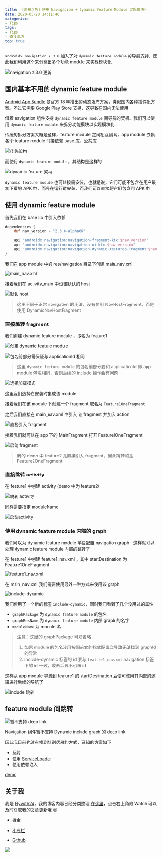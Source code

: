```yaml
---
title: 【奇技淫巧】使用 Navigation + Dynamic Feature Module 实现模块化
date: 2020-05-20 14:11:46
categories: 
- Tips
tags: 
- Tips
- 奇技淫巧
top: true
---
```


`androidx navigation 2.3.0` 加入了对 `dynamic feature module` 的导航支持，因此我们利用这个来分离出多个功能 module 来实现模块化

![navigation 2.3.0 更新](https://gitee.com/flywith24/Album/raw/master/img/20200520170621.png)

<!-- more-->

## 国内基本不用的 dynamic feature module



[Android App Bundle](https://developer.android.com/guide/app-bundle) 是官方 18 年推出的动态发布方案，类似国内各种插件化方案。不过它需要 Google Play Store 支持，这导致在国内无法使用



借着 navigation 组件支持 `dynamic feature module` 间导航的契机，我们可以使用 `dynamic feature module` 来拆分功能模块以实现模块化



传统的拆分方案大概是这样，feature module 之间相互隔离，app module 依赖各个 feature module 间接依赖 base 库，公共库



![传统架构](https://gitee.com/flywith24/Album/raw/master/img/20200520165717.png)





而使用 `dynamic feature module` ，其结构是这样的

![dynamic feature 架构](https://gitee.com/flywith24/Album/raw/master/img/20200520172609.png)



`dynamic feature module` 也可以按需安装，也就是说，它们可能不包含在用户最初下载的 APK 中，而是在运行时安装。而我们可以直接将它们包含到 APK 中



## 使用 dynamic feature module



首先我们在 base lib 中引入依赖

```groovy
dependencies {
    def nav_version = "2.3.0-alpha06"

    api "androidx.navigation:navigation-fragment-ktx:$nav_version"
    api "androidx.navigation:navigation-ui-ktx:$nav_version"
    api "androidx.navigation:navigation-dynamic-features-fragment:$nav_version"
}
```



我们在 app module 中的 res/navigation 目录下创建 main_nav.xml

![main_nav.xml](https://gitee.com/flywith24/Album/raw/master/img/20200520173227.png)



接着我们在 activity_main 中设置默认的 host

![默认 host](https://gitee.com/flywith24/Album/raw/master/img/20200520173336.png)

> 这里不同于正常 navigation 的用法，没有使用 NavHostFragment，而是使用 DynamicNavHostFragment



### 直接跳转 fragment

我们创建 dynamic feature module ，取名为 feature1



![创建 dynamic feature module](https://gitee.com/flywith24/Album/raw/master/img/20200520174302.gif)



![包名前部分需保证与 applicationId 相同](https://gitee.com/flywith24/Album/raw/master/img/20200520174505.png)

> 这里 `dynamic feature module` 的包名前部分要和 applicationId 即 app module 包名相同，否则后续的 include 操作会有问题



![选择加载模式](https://gitee.com/flywith24/Album/raw/master/img/20200520174757.png)



这里我们选择在安装时集成该 module



接着我们在该 module 下创建一个 fragment 取名为 `Feature1OneFragment`

之后我们直接在 main_nav.xml 中引入 该 fragment 并加入 action



![直接引入 fragment](https://gitee.com/flywith24/Album/raw/master/img/20200520175351.png)

接着我们就可以在 app 下的 MainFragment 打开 Feature1OneFragment

![启动 fragment](https://gitee.com/flywith24/Album/raw/master/img/20200520175841.gif)

> 我的 demo 中 feature2 是直接引入 fragment，因此跳转的是 Feature2OneFragment



### 直接跳转 activity

在 feature1 中创建 activity (demo 中为 feature2)

![跳转 activity](https://gitee.com/flywith24/Album/raw/master/img/20200520180201.png)

同样需要指定 moduleName

![启动activity](https://gitee.com/flywith24/Album/raw/master/img/20200520180434.gif)



### 使用 dynamic feature module 内部的 graph

我们可以为 dynamic feature module 单独配置 navigation graph，这样就可以处理 dynamic feature module 内部的跳转了



在 feature1 中创建 feature1_nav.xml ，其中 startDestination 为 Feature1OneFragment

![feature1_nav.xml](https://gitee.com/flywith24/Album/raw/master/img/20200520181021.png)



在 main_nav.xml 我们需要使用另外一种方式来使用该 graph

![include-dynamic](https://gitee.com/flywith24/Album/raw/master/img/20200520181145.png)

我们使用了一个新的标签 `include-dynamic`，同时我们看到了几个没用过的属性

- `graphPackage` 为 `dynamic feature module` 的包名
- `graphResName` 为 `dynamic feature module` 内部 graph 的名字
- `moduleName` 为 module 名

> 注意：这里的 graphPackage 可以省略
>
> 1. 如果 module 的包名没用按照前文的格式配置会导致无法找到 graphId 的异常
> 2. include-dynamic 标签的 id 要与 `feature1_nav.xml` navigation 标签下的 id 一致，或者后者不设置 id



这样从 app module 导航到 feature1 的 startDestination 后便可使用其内部的逻辑进行后续的导航了



![include 跳转](https://gitee.com/flywith24/Album/raw/master/img/20200520182339.gif)



## feature module 间跳转

![暂不支持 deep link](https://gitee.com/flywith24/Album/raw/master/img/20200520182529.png)

Navigation 组件暂不支持 Dynamic include graph 的 deep link



因此我目前也没有找到特别优雅的方式，已知的方案如下

- 反射
- 使用 [ServiceLoader](https://developer.android.com/reference/java/util/ServiceLoader)
- 使用依赖注入



[demo](https://github.com/Flywith24/DynamicFeatureDemo)


## 关于我

我是 [Flywith24](https://flywith24.gitee.io/)，我的博客内容已经分类整理 [在这里](https://github.com/Flywith24/BlogList)，点击右上角的 Watch 可以及时获取我的文章更新哦 😉



- [掘金](https://juejin.im/user/57c7f6870a2b58006b1cfd6c)

- [小专栏](https://xiaozhuanlan.com/detail)

- [Github](https://github.com/Flywith24)

  

![](https://user-gold-cdn.xitu.io/2020/6/26/172ee567fb4fbf7e?w=1954&h=624&f=jpeg&s=115362)

